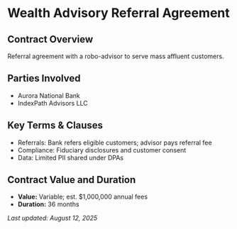 # Wealth Advisory Referral Agreement

## Contract Overview
Referral agreement with a robo-advisor to serve mass affluent customers.

## Parties Involved
- Aurora National Bank
- IndexPath Advisors LLC

## Key Terms & Clauses

- Referrals: Bank refers eligible customers; advisor pays referral fee
- Compliance: Fiduciary disclosures and customer consent
- Data: Limited PII shared under DPAs

## Contract Value and Duration
- **Value:** Variable; est. $1,000,000 annual fees
- **Duration:** 36 months

_Last updated: August 12, 2025_
